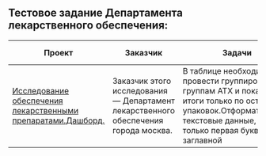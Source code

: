 ## Тестовое задание Департамента лекарственного обеспечения:

|  Проект  |  Заказчик                |   Задачи                                     |   Навыки и инструменты                          |
|----------| -------------------------|----------------------------------------------|-------------------------------------------------|
|[Исследование обеспечения лекарственными препаратами.Дашборд.]([https://github.com/ShumakovaIrina/New-repository-portfolio/blob/mainТестовое%20для%20департамента%20лекарственного%20обеспечения.ipynb])|Заказчик этого исследования —  Департамент лекарственного обеспечения города москва.|В таблице необходимо провести группировку по группам АТХ и показать итоги только по остаткам упаковок.Отформатировать текстовые данные, чтобы только первая буква была заглавной|Python,Pandas,Tableau|
